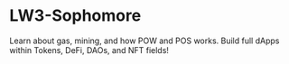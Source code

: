 # LW3-Sophomore
Learn about gas, mining, and how POW and POS works. Build full dApps within Tokens, DeFi, DAOs, and NFT fields!
